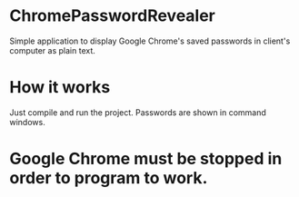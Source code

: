 # ChromePasswordRevealer
Simple application to display Google Chrome's saved passwords in client's computer as plain text.

# How it works
Just compile and run the project. Passwords are shown in command windows.

# Google Chrome must be stopped in order to program to work.
